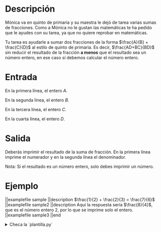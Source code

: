 # Descripción

Mónica va en quinto de primaria y su maestra le dejó de tarea varias sumas de fracciones. Como a Mónica no le gustan las matemáticas te ha pedido que le ayudes con su tarea, ya que no quiere reprobar en matemáticas.

Tu tarea es ayudarle a sumar dos fracciones de la forma $\frac{A}{B} + \frac{C}{D}$ al estilo de quinto de primaria. Es decir, $\frac{AD+BC}{BD}$ sin reducir el resultado de la fracción **a menos** que el resultado sea un número entero, en ese caso sí debemos calcular el número entero.

# Entrada

En la primera línea, el entero $A$.

En la segunda línea, el entero $B$.

En la tercera línea, el entero $C$.

En la cuarta línea, el entero $D$.

# Salida

Deberás imprimir el resultado de la suma de fracción. En la primera línea imprime el numerador y en la segunda línea el denominador.

Nota: Si el resultado es un número entero, solo debes imprimir un número.

# Ejemplo

||examplefile
sample
||description
$\frac{1}{2} + \frac{2}{3} = \frac{7}{6}$
||examplefile
sample2
||description
Aquí la respuesta sería $\frac{8}{4}$, que es el número entero 2, por lo que se imprime solo el entero.
||examplefile
sample3
||end

<details><summary>Checa la `plantilla.py`</summary>

{{plantilla.py}}

</details>
